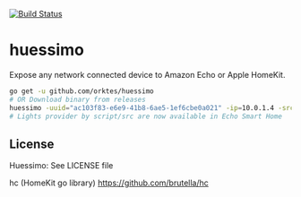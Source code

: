 [![Build Status](https://travis-ci.org/orktes/huessimo.svg?branch=master)](https://travis-ci.org/orktes/huessimo)

# huessimo

Expose any network connected device to Amazon Echo or Apple HomeKit.

```bash
go get -u github.com/orktes/huessimo
# OR Download binary from releases
huessimo -uuid="ac103f83-e6e9-41b8-6ae5-1ef6cbe0a021" -ip=10.0.1.4 -src examples/simple.js
# Lights provider by script/src are now available in Echo Smart Home
```

## License
Huessimo: See LICENSE file

hc (HomeKit go library) https://github.com/brutella/hc
